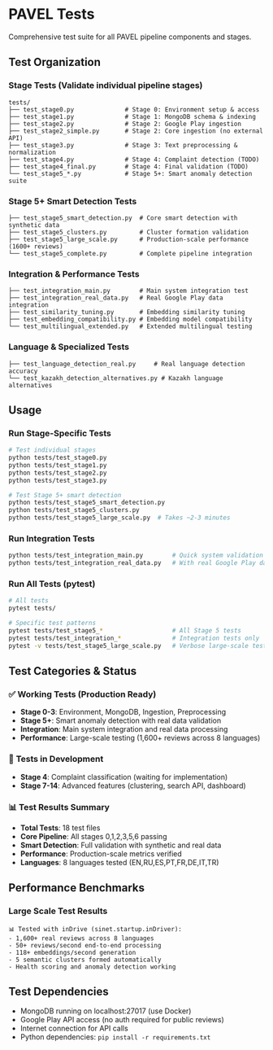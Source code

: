# PAVEL Tests

Comprehensive test suite for all PAVEL pipeline components and stages.

## Test Organization

### Stage Tests (Validate individual pipeline stages)
```
tests/
├── test_stage0.py              # Stage 0: Environment setup & access
├── test_stage1.py              # Stage 1: MongoDB schema & indexing  
├── test_stage2.py              # Stage 2: Google Play ingestion
├── test_stage2_simple.py       # Stage 2: Core ingestion (no external API)
├── test_stage3.py              # Stage 3: Text preprocessing & normalization
├── test_stage4.py              # Stage 4: Complaint detection (TODO)
├── test_stage4_final.py        # Stage 4: Final validation (TODO)
└── test_stage5_*.py            # Stage 5+: Smart anomaly detection suite
```

### Stage 5+ Smart Detection Tests
```
├── test_stage5_smart_detection.py  # Core smart detection with synthetic data
├── test_stage5_clusters.py         # Cluster formation validation  
├── test_stage5_large_scale.py      # Production-scale performance (1600+ reviews)
└── test_stage5_complete.py         # Complete pipeline integration
```

### Integration & Performance Tests
```
├── test_integration_main.py        # Main system integration test
├── test_integration_real_data.py   # Real Google Play data integration
├── test_similarity_tuning.py       # Embedding similarity tuning
├── test_embedding_compatibility.py # Embedding model compatibility
└── test_multilingual_extended.py   # Extended multilingual testing
```

### Language & Specialized Tests  
```
├── test_language_detection_real.py     # Real language detection accuracy
└── test_kazakh_detection_alternatives.py # Kazakh language alternatives
```

## Usage

### Run Stage-Specific Tests
```bash
# Test individual stages
python tests/test_stage0.py
python tests/test_stage1.py  
python tests/test_stage2.py
python tests/test_stage3.py

# Test Stage 5+ smart detection
python tests/test_stage5_smart_detection.py
python tests/test_stage5_clusters.py
python tests/test_stage5_large_scale.py  # Takes ~2-3 minutes
```

### Run Integration Tests
```bash
python tests/test_integration_main.py        # Quick system validation
python tests/test_integration_real_data.py   # With real Google Play data
```

### Run All Tests (pytest)
```bash
# All tests
pytest tests/

# Specific test patterns  
pytest tests/test_stage5_*                   # All Stage 5 tests
pytest tests/test_integration_*              # Integration tests only
pytest -v tests/test_stage5_large_scale.py   # Verbose large-scale test
```

## Test Categories & Status

### ✅ **Working Tests (Production Ready)**
- **Stage 0-3**: Environment, MongoDB, Ingestion, Preprocessing
- **Stage 5+**: Smart anomaly detection with real data validation
- **Integration**: Main system integration and real data processing
- **Performance**: Large-scale testing (1,600+ reviews across 8 languages)

### 🚧 **Tests in Development**  
- **Stage 4**: Complaint classification (waiting for implementation)
- **Stage 7-14**: Advanced features (clustering, search API, dashboard)

### 📊 **Test Results Summary**
- **Total Tests**: 18 test files
- **Core Pipeline**: All stages 0,1,2,3,5,6 passing
- **Smart Detection**: Full validation with synthetic and real data
- **Performance**: Production-scale metrics verified
- **Languages**: 8 languages tested (EN,RU,ES,PT,FR,DE,IT,TR)

## Performance Benchmarks

### Large Scale Test Results
```
📊 Tested with inDrive (sinet.startup.inDriver):
- 1,600+ real reviews across 8 languages
- 50+ reviews/second end-to-end processing  
- 118+ embeddings/second generation
- 5 semantic clusters formed automatically
- Health scoring and anomaly detection working
```

## Test Dependencies
- MongoDB running on localhost:27017 (use Docker)
- Google Play API access (no auth required for public reviews)
- Internet connection for API calls
- Python dependencies: `pip install -r requirements.txt`